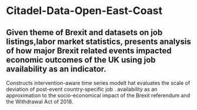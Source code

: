 # Citadel-Data-Open-East-Coast
## Given theme of Brexit and datasets on job listings,labor market statistics, presents analysis of how major Brexit related events impacted economic outcomes of the UK using job availability as an indicator. 

Constructs intervention-aware time series modelt hat evaluates the scale of deviation of post-event country-specific job . availability as an approximation to the socio-economical impact of the Brexit referendum and the Withdrawal Act of 2018. 
